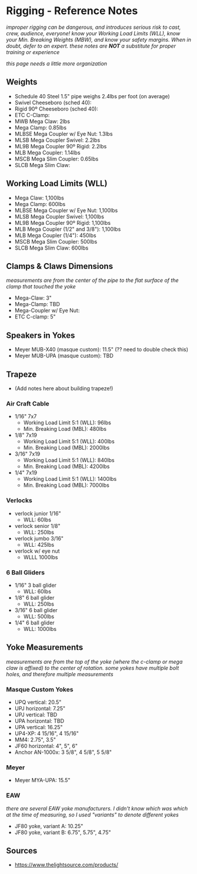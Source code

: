 # Rigging - Reference Notes
*improper rigging can be dangerous, and introduces serious risk to cast, crew, audience, everyone! know your Working Load Limits (WLL), know your Min. Breaking Weights (MBW), and know your safety margins. When in doubt, defer to an expert. these notes are **NOT** a substitute for proper training or experience*

*this page needs a little more organization*

## Weights
* Schedule 40 Steel 1.5" pipe weighs 2.4lbs per foot (on average)
* Swivel Cheeseboro (sched 40):
* Rigid 90º Cheeseboro (sched 40):
* ETC C-Clamp:
* MWB Mega Claw: 2lbs
* Mega Clamp: 0.85lbs
* MLBSE Mega Coupler w/ Eye Nut: 1.3lbs
* MLSB Mega Coupler Swivel: 2.2lbs
* ML9B Mega Coupler 90º Rigid: 2.2lbs
* MLB Mega Coupler: 1.14lbs
* MSCB Mega Slim Coupler: 0.65lbs
* SLCB Mega Slim Claw:

## Working Load Limits (WLL)
* Mega Claw: 1,100lbs
* Mega Clamp: 600lbs
* MLBSE Mega Coupler w/ Eye Nut: 1,100lbs
* MLSB Mega Coupler Swivel: 1,100lbs
* ML9B Mega Coupler 90º Rigid: 1,100lbs
* MLB Mega Coupler (1/2" and 3/8"): 1,100lbs
* MLB Mega Coupler (1/4"): 450lbs 
* MSCB Mega Slim Coupler: 500lbs
* SLCB Mega Slim Claw: 600lbs

## Clamps & Claws Dimensions
*measurements are from the center of the pipe to the flat surface of the clamp that touched the yoke*
* Mega-Claw: 3"
* Mega-Clamp: TBD
* Mega-Coupler w/ Eye Nut: 
* ETC C-clamp: 5"


## Speakers in Yokes
* Meyer MUB-X40 (masque custom): 11.5" (?? need to double check this)
* Meyer MUB-UPA (masque custom): TBD


## Trapeze
* (Add notes here about building trapeze!)

### Air Craft Cable
* 1/16" 7x7
	* Working Load Limit 5:1 (WLL): 96lbs
	* Min. Breaking Load (MBL): 480lbs
* 1/8" 7x19
	* Working Load Limit 5:1 (WLL): 400lbs
	* Min. Breaking Load (MBL): 2000lbs
* 3/16" 7x19
	* Working Load Limit 5:1 (WLL): 840lbs
	* Min. Breaking Load (MBL): 4200lbs
* 1/4" 7x19
	* Working Load Limit 5:1 (WLL): 1400lbs
	* Min. Breaking Load (MBL): 7000lbs

### Verlocks
* verlock junior 1/16"
	* WLL: 60lbs
* verlock senior 1/8"
	* WLL: 250lbs
* verlock jumbo 3/16"
	* WLL: 425lbs
* verlock w/ eye nut
	* WLLL 1000lbs

### 6 Ball Gliders
* 1/16" 3 ball glider
	* WLL: 60lbs
* 1/8" 6 ball glider
	* WLL: 250lbs
* 3/16" 6 ball glider
	* WLL: 500lbs
* 1/4" 6 ball glider
	* WLL: 1000lbs

## Yoke Measurements
*measurements are from the top of the yoke (where the c-clamp or mega claw is affixed) to the center of rotation. some yokes have multiple bolt holes, and therefore multiple measurements*

### Masque Custom Yokes
* UPQ vertical: 20.5"
* UPJ horizontal: 7.25"
* UPJ vertical: TBD
* UPA horizontal: TBD
* UPA vertical: 16.25"
* UP4-XP: 4 15/16", 4 15/16"
* MM4: 2.75", 3.5"
* JF60 horizontal: 4", 5", 6"
* Anchor AN-1000x: 3 5/8", 4 5/8", 5 5/8"

### Meyer
* Meyer MYA-UPA: 15.5"

### EAW
*there are several EAW yoke manufacturers. I didn't know which was which at the time of measuring, so I used "variants" to denote different yokes*
* JF80 yoke, variant A: 10.25"
* JF80 yoke, variant B: 6.75", 5.75", 4.75"


## Sources
* https://www.thelightsource.com/products/